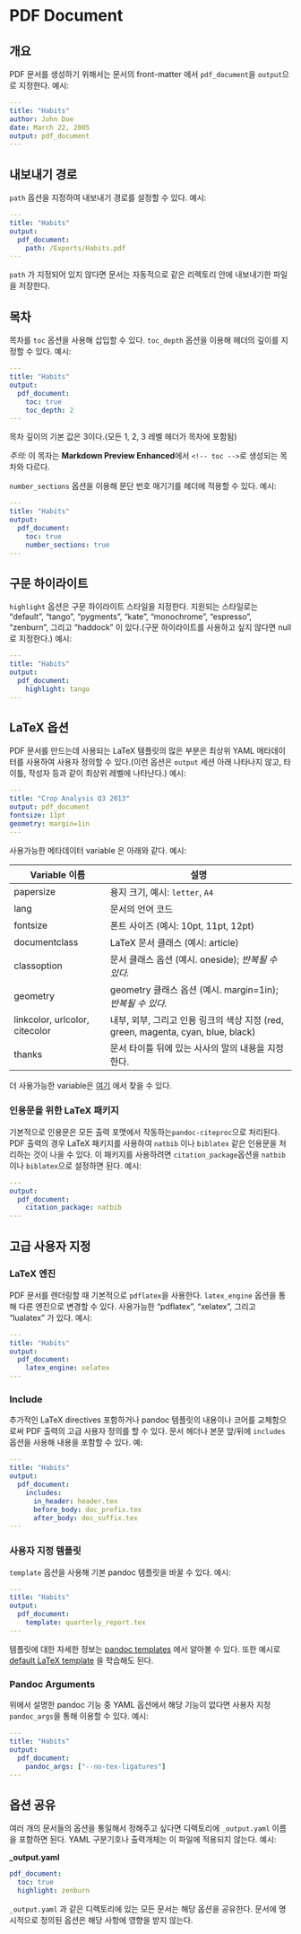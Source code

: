 # PDF Document

## 개요

PDF 문서를 생성하기 위해서는 문서의 front-matter 에서 `pdf_document`을 `output`으로 지정한다.
예시:

```yaml
---
title: "Habits"
author: John Doe
date: March 22, 2005
output: pdf_document
---

```

## 내보내기 경로

`path` 옵션을 지정하여 내보내기 경로를 설정할 수 있다. 예시:

```yaml
---
title: "Habits"
output:
  pdf_document:
    path: /Exports/Habits.pdf
---

```

`path` 가 지정되어 있지 않다면 문서는 자동적으로 같은 리렉토리 안에 내보내기한 파일을 저장한다.

## 목차

목차를 `toc` 옵션을 사용해 삽입할 수 있다. `toc_depth` 옵션을 이용해 헤더의 깊이를 지정할 수 있다. 예시:

```yaml
---
title: "Habits"
output:
  pdf_document:
    toc: true
    toc_depth: 2
---

```

목차 깊이의 기본 값은 3이다.(모든 1, 2, 3 레벨 헤더가 목차에 포함됨)

_주의:_ 이 목자는 **Markdown Preview Enhanced**에서 `<!-- toc -->`로 생성되는 목차와 다르다.

`number_sections` 옵션을 이용해 문단 번호 매기기를 헤더에 적용할 수 있다. 예시:

```yaml
---
title: "Habits"
output:
  pdf_document:
    toc: true
    number_sections: true
---

```

## 구문 하이라이트

`highlight` 옵션은 구문 하이라이트 스타일을 지정한다. 지원되는 스타일로는 “default”, “tango”, “pygments”, “kate”, “monochrome”, “espresso”, “zenburn”, 그리고 “haddock” 이 있다.(구문 하이라이트를 사용하고 싶지 않다면 null 로 지정한다.)
예시:

```yaml
---
title: "Habits"
output:
  pdf_document:
    highlight: tango
---

```

## LaTeX 옵션

PDF 문서를 만드는데 사용되는 LaTeX 템플릿의 많은 부분은 최상위 YAML 메타데이터를 사용하여 사용자 정의할 수 있다.(이런 옵션은 `output` 세션 아래 나타나지 않고, 타이틀, 작성자 등과 같이 최상위 레벨에 나타난다.) 예시:

```yaml
---
title: "Crop Analysis Q3 2013"
output: pdf_document
fontsize: 11pt
geometry: margin=1in
---

```

사용가능한 메타데이터 variable 은 아래와 같다. 예시:

| Variable 이름                       | 설명                                                                               |
| ------------------------------ | ----------------------------------------------------------------------------------------- |
| papersize                      | 용지 크기, 예시: `letter`, `A4`                                                           |
| lang                           | 문서의 언어 코드                                                                    |
| fontsize                       | 폰트 사이즈 (예시: 10pt, 11pt, 12pt)                                                         |
| documentclass                  | LaTeX 문서 클래스 (예시: article)                                                       |
| classoption                    | 문서 클래스 옵션 (예시. oneside); _반복될 수 있다._                                 |
| geometry                       | geometry 클래스 옵션 (예시. margin=1in); _반복될 수 있다._                            |
| linkcolor, urlcolor, citecolor | 내부, 외부, 그리고 인용 링크의 색상 지정 (red, green, magenta, cyan, blue, black) |
| thanks                         | 문서 타이틀 뒤에 있는 사사의 말의 내용을 지정한다.                      |

더 사용가능한 variable은 [여기](https://pandoc.org/MANUAL.html#variables-for-latex) 에서 찾을 수 있다.

### 인용문을 위한 LaTeX 패키지 
기본적으로 인용문은 모든 출력 포맷에서 작동하는`pandoc-citeproc`으로 처리된다.
PDF 출력의 경우 LaTeX 패키지를 사용하여 `natbib` 이나 `biblatex` 같은 인용문을 처리하는 것이 나을 수 있다.
이 패키지를 사용하려면 `citation_package`옵션을 `natbib` 이나 `biblatex`으로 설정하면 된다.
예시:

```yaml
---
output:
  pdf_document:
    citation_package: natbib
---

```

## 고급 사용자 지정

### LaTeX 엔진

PDF 문서를 렌더링할 때 기본적으로 `pdflatex`을 사용한다. `latex_engine` 옵션을 통해 다른 엔진으로 변경할 수 있다. 사용가능한 “pdflatex”, “xelatex”, 그리고 “lualatex” 가 있다. 예시:

```yaml
---
title: "Habits"
output:
  pdf_document:
    latex_engine: xelatex
---

```

### Include

추가적인 LaTeX directives 포함하거나 pandoc 템플릿의 내용이나 코어를 교체함으로써 PDF 출력의 고급 사용자 정의를 할 수 있다.
문서 헤더나 본문 앞/뒤에 `includes` 옵션을 사용해 내용을 포함할 수 있다.
예:

```yaml
---
title: "Habits"
output:
  pdf_document:
    includes:
      in_header: header.tex
      before_body: doc_prefix.tex
      after_body: doc_suffix.tex
---

```

### 사용자 지정 템플릿 

`template` 옵션을 사용해 기본 pandoc 템플릿을 바꿀 수 있다. 예시:

```yaml
---
title: "Habits"
output:
  pdf_document:
    template: quarterly_report.tex
---

```

템플릿에 대한 자세한 정보는 [pandoc templates](https://pandoc.org/README.html#templates) 에서 알아볼 수 있다. 또한 예시로 [default LaTeX template](https://github.com/jgm/pandoc-templates/blob/master/default.latex) 을 학습해도 된다.

### Pandoc Arguments

위에서 설명한 pandoc 기능 중 YAML 옵션에서 해당 기능이 없다면 사용자 지정 `pandoc_args`을 통해 이용할 수 있다. 예시:

```yaml
---
title: "Habits"
output:
  pdf_document:
    pandoc_args: ["--no-tex-ligatures"]
---

```

## 옵션 공유

여러 개의 문서들의 옵션을 통일해서 정해주고 싶다면 디렉토리에  `_output.yaml` 이름을 포함하면 된다. YAML 구분기호나 출력개체는 이 파일에 적용되지 않는다. 예시:

**\_output.yaml**

```yaml
pdf_document:
  toc: true
  highlight: zenburn
```

`_output.yaml` 과 같은 디렉토리에 있는 모든 문서는 해당 옵션을 공유한다. 문서에 명시적으로 정의된 옵션은 해당 사항에 영향을 받지 않는다.